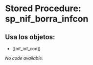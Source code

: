 # Stored Procedure: sp_nif_borra_infcon

## Usa los objetos:
- [[nif_inf_con]]

*No code available.*

